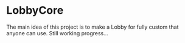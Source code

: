 # LobbyCore
The main idea of this project is to make a Lobby for fully custom that anyone can use. Still working progress...
